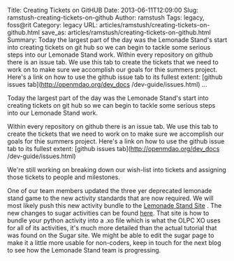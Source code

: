 Title: Creating Tickets on GitHUB
Date: 2013-06-11T12:09:00
Slug: ramstush-creating-tickets-on-github
Author: ramstush
Tags: legacy, foss@rit
Category: legacy
URL: articles/ramstush/creating-tickets-on-github.html
save_as: articles/ramstush/creating-tickets-on-github.html
Summary: Today the largest part of the day was the Lemonade Stand's start into creating tickets on git hub so we can begin to tackle some serious steps into our Lemonade Stand work.  Within every repository on github there is an issue tab. We use this tab to create the tickets that we need to work on to make sure we accomplish our goals for thie summers project. Here's a link on how to use the github issue tab to its fullest extent: [github issues tab](http://openmdao.org/dev_docs /dev-guide/issues.html) ... 

Today the largest part of the day was the Lemonade Stand's start into creating
tickets on git hub so we can begin to tackle some serious steps into our
Lemonade Stand work.

Within every repository on github there is an issue tab. We use this tab to
create the tickets that we need to work on to make sure we accomplish our
goals for thie summers project. Here's a link on how to use the github issue
tab to its fullest extent: [github issues tab](http://openmdao.org/dev_docs
/dev-guide/issues.html)

We're still working on breaking down our wish-list into tickets and assigning
those tickets to people and milestones.

One of our team members updated the three yer deprecated lemonade stand game
to the new activity standards that are now required. We will most likely push
this new activity bundle to the [Lemonade Stand
Site](http://activities.sugarlabs.org/en-US/sugar/addon/4321) . The new
changes to sugar activities can be found
[here](http://rbrooke.blogspot.com/2010/01/creating-xo-file.html). That site
is how to bundle your python activity into a .xo file which is what the OLPC
XO uses for all of its activities, it's much more detailed than the actual
tutorial that was found on the Sugar site. We might be able to edit the sugar
page to make it a little more usable for non-coders, keep in touch for the
next blog to see how the Lemonade Stand team is progressing.


